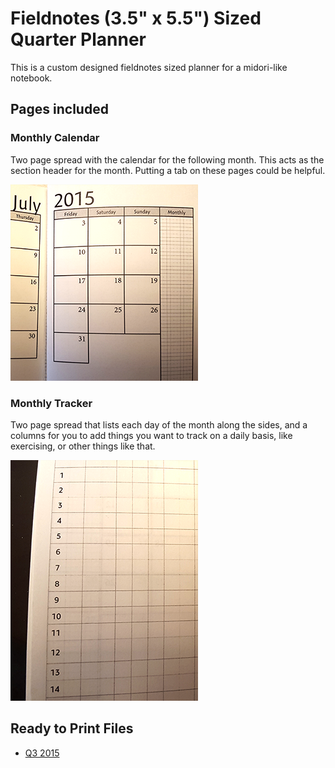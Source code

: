 # Fieldnotes (3.5" x 5.5") Sized Quarter Planner

This is a custom designed fieldnotes sized planner for a midori-like notebook.

## Pages included

### Monthly Calendar

Two page spread with the calendar for the following month.  This acts as the section
header for the month.  Putting a tab on these pages could be helpful.

![monthly calendar](https://github.com/RussTheAerialist/designs/raw/master/midori/fieldnote/weekly/images/weekly_month_calendar.png)

### Monthly Tracker

Two page spread that lists each day of the month along the sides, and a columns
for you to add things you want to track on a daily basis, like exercising, or
other things like that.

![monthly tracker](https://github.com/RussTheAerialist/designs/raw/master/midori/fieldnote/weekly/images/weekly_month_tracker.png)

## Ready to Print Files

* [Q3 2015](https://github.com/RussTheAerialist/designs/raw/master/midori/fieldnote/weekly/weekly-2015-q3.pdf)
